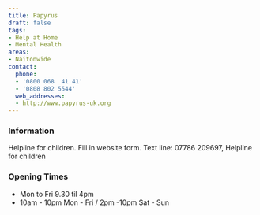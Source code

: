 ```yaml
---
title: Papyrus
draft: false
tags:
- Help at Home
- Mental Health
areas:
- Naitonwide
contact:
  phone:
  - '0800 068  41 41'
  - '0808 802 5544'
  web_addresses:
  - http://www.papyrus-uk.org
---
```


### Information
Helpline for children. Fill in website form.
Text line: 07786 209697,  Helpline for children

### Opening Times
* Mon to Fri 9.30 til 4pm
* 10am - 10pm Mon - Fri / 2pm -10pm Sat - Sun

